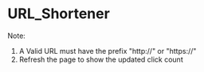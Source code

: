 # URL_Shortener

Note:
1. A Valid URL must have the prefix "http://" or "https://"
2. Refresh the page to show the updated click count
